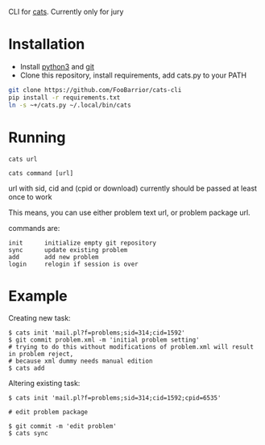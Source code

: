 CLI for [cats](http://imcs.dvfu.ru/cats). Currently only for jury

# Installation

- Install [python3](https://python.org) and [git](https://git-scm.com/)
- Clone this repository, install requirements, add cats.py to your PATH
```bash
git clone https://github.com/FooBarrior/cats-cli
pip install -r requirements.txt
ln -s ~+/cats.py ~/.local/bin/cats
```

# Running

`cats url`

`cats command [url]`

url with sid, cid and (cpid or download) currently should be passed at least once to work

This means, you can use either problem text url, or problem package url.

commands are:
```
init      initialize empty git repository
sync      update existing problem
add       add new problem
login     relogin if session is over
```

# Example

Creating new task:

```console
$ cats init 'mail.pl?f=problems;sid=314;cid=1592'
$ git commit problem.xml -m 'initial problem setting'
# trying to do this without modifications of problem.xml will result in problem reject,
# because xml dummy needs manual edition
$ cats add
```

Altering existing task:

```console
$ cats init 'mail.pl?f=problems;sid=314;cid=1592;cpid=6535'

# edit problem package

$ git commit -m 'edit problem'
$ cats sync
```
